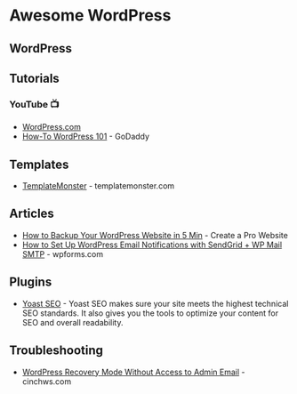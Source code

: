 # Awesome WordPress

## WordPress

## Tutorials
### YouTube 📺
* [WordPress.com](https://www.youtube.com/c/WordPressdotcom)
* [How-To WordPress 101](https://my.godaddy.com/how-to/wordpress-101) - GoDaddy

## Templates
* [TemplateMonster](https://www.templatemonster.com/wordpress-themes.php) - templatemonster.com

## Articles
* [How to Backup Your WordPress Website in 5 Min](https://www.youtube.com/watch?v=bmx39y_8tOs) - Create a Pro Website
* [How to Set Up WordPress Email Notifications with SendGrid + WP Mail SMTP](https://wpforms.com/fix-wordpress-email-notifications-with-sendgrid/) - wpforms.com


## Plugins
* [Yoast SEO](https://yoast.com/wordpress/plugins/seo/) - Yoast SEO makes sure your site meets the highest technical SEO standards. It also gives you the tools to optimize your content for SEO and overall readability.

## Troubleshooting
* [WordPress Recovery Mode Without Access to Admin Email](https://cinchws.com/wordpress-recovery-mode-without-access-to-admin-email/) - cinchws.com
